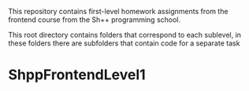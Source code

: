 This repository contains first-level homework assignments from the frontend course from the Sh++ programming school.

This root directory contains folders that correspond to each sublevel, in these folders there are subfolders that contain code for a separate task
# ShppFrontendLevel1
